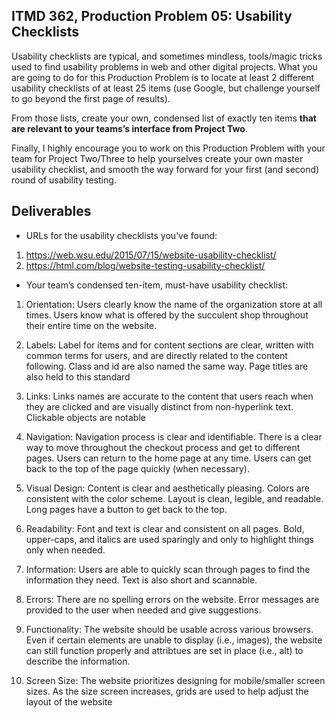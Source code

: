 ## ITMD 362, Production Problem 05: Usability Checklists

Usability checklists are typical, and sometimes mindless, tools/magic tricks used to find usability
problems in web and other digital projects. What you are going to do for this Production Problem is
to locate at least 2 different usability checklists of at least 25 items (use Google, but challenge
yourself to go beyond the first page of results).

From those lists, create your own, condensed list of exactly ten items **that are relevant to your
teams’s interface from Project Two**.

Finally, I highly encourage you to work on this Production Problem with your team for Project
Two/Three to help yourselves create your own master usability checklist, and smooth the way forward
for your first (and second) round of usability testing.

## Deliverables

* URLs for the usability checklists you’ve found:

1. https://web.wsu.edu/2015/07/15/website-usability-checklist/
2. https://html.com/blog/website-testing-usability-checklist/

* Your team’s condensed ten-item, must-have usability checklist:

1. Orientation: Users clearly know the name of the organization store at all times. Users know what is offered by the succulent shop throughout their entire time on the website. 

2. Labels: Label for items and for content sections are clear, written with common terms for users, and are directly related to the content following. Class and id are also named the same way. Page titles are also held to this standard

3. Links: Links names are accurate to the content that users reach when they are clicked and are visually distinct from non-hyperlink text. Clickable objects are notable

4. Navigation: Navigation process is clear and identifiable. There is a clear way to move throughout the checkout process and get to different pages. Users can return to the home page at any time. Users can get back to the top of the page quickly (when necessary). 

5. Visual Design: Content is clear and aesthetically pleasing. Colors are consistent with the color scheme. Layout is clean, legible, and readable. Long pages have a button to get back to the top.

6. Readability: Font and text is clear and consistent on all pages. Bold, upper-caps, and italics are used sparingly and only to highlight things only when needed.

7. Information: Users are able to quickly scan through pages to find the information they need. Text is also short and scannable.

8. Errors: There are no spelling errors on the website. Error messages are provided to the user when needed and give suggestions.

9. Functionality: The website should be usable across various browsers. Even if certain elements are unable to display (i.e., images), the website can still function properly and attribtues are set in place (i.e., alt) to describe the information.

10. Screen Size: The website prioritizes designing for mobile/smaller screen sizes. As the size screen increases, grids are used to help adjust the layout of the website
